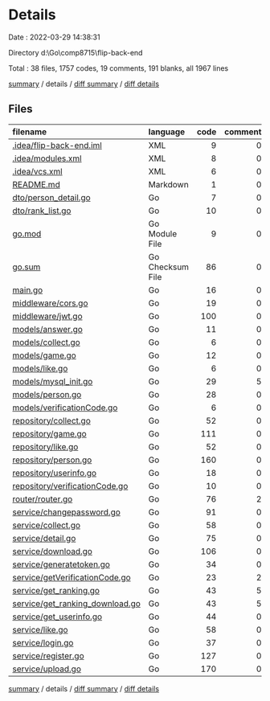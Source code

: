 # Details

Date : 2022-03-29 14:38:31

Directory d:\Go\comp8715\flip-back-end

Total : 38 files,  1757 codes, 19 comments, 191 blanks, all 1967 lines

[summary](results.md) / details / [diff summary](diff.md) / [diff details](diff-details.md)

## Files
| filename | language | code | comment | blank | total |
| :--- | :--- | ---: | ---: | ---: | ---: |
| [.idea/flip-back-end.iml](/.idea/flip-back-end.iml) | XML | 9 | 0 | 0 | 9 |
| [.idea/modules.xml](/.idea/modules.xml) | XML | 8 | 0 | 0 | 8 |
| [.idea/vcs.xml](/.idea/vcs.xml) | XML | 6 | 0 | 0 | 6 |
| [README.md](/README.md) | Markdown | 1 | 0 | 0 | 1 |
| [dto/person_detail.go](/dto/person_detail.go) | Go | 7 | 0 | 1 | 8 |
| [dto/rank_list.go](/dto/rank_list.go) | Go | 10 | 0 | 1 | 11 |
| [go.mod](/go.mod) | Go Module File | 9 | 0 | 3 | 12 |
| [go.sum](/go.sum) | Go Checksum File | 86 | 0 | 1 | 87 |
| [main.go](/main.go) | Go | 16 | 0 | 4 | 20 |
| [middleware/cors.go](/middleware/cors.go) | Go | 19 | 0 | 5 | 24 |
| [middleware/jwt.go](/middleware/jwt.go) | Go | 100 | 0 | 12 | 112 |
| [models/answer.go](/models/answer.go) | Go | 11 | 0 | 2 | 13 |
| [models/collect.go](/models/collect.go) | Go | 6 | 0 | 2 | 8 |
| [models/game.go](/models/game.go) | Go | 12 | 0 | 1 | 13 |
| [models/like.go](/models/like.go) | Go | 6 | 0 | 1 | 7 |
| [models/mysql_init.go](/models/mysql_init.go) | Go | 29 | 5 | 8 | 42 |
| [models/person.go](/models/person.go) | Go | 28 | 0 | 6 | 34 |
| [models/verificationCode.go](/models/verificationCode.go) | Go | 6 | 0 | 2 | 8 |
| [repository/collect.go](/repository/collect.go) | Go | 52 | 0 | 6 | 58 |
| [repository/game.go](/repository/game.go) | Go | 111 | 0 | 8 | 119 |
| [repository/like.go](/repository/like.go) | Go | 52 | 0 | 6 | 58 |
| [repository/person.go](/repository/person.go) | Go | 160 | 0 | 18 | 178 |
| [repository/userinfo.go](/repository/userinfo.go) | Go | 18 | 0 | 4 | 22 |
| [repository/verificationCode.go](/repository/verificationCode.go) | Go | 10 | 0 | 3 | 13 |
| [router/router.go](/router/router.go) | Go | 76 | 2 | 6 | 84 |
| [service/changepassword.go](/service/changepassword.go) | Go | 91 | 0 | 18 | 109 |
| [service/collect.go](/service/collect.go) | Go | 58 | 0 | 6 | 64 |
| [service/detail.go](/service/detail.go) | Go | 75 | 0 | 3 | 78 |
| [service/download.go](/service/download.go) | Go | 106 | 0 | 5 | 111 |
| [service/generatetoken.go](/service/generatetoken.go) | Go | 34 | 0 | 6 | 40 |
| [service/getVerificationCode.go](/service/getVerificationCode.go) | Go | 23 | 2 | 8 | 33 |
| [service/get_ranking.go](/service/get_ranking.go) | Go | 43 | 5 | 4 | 52 |
| [service/get_ranking_download.go](/service/get_ranking_download.go) | Go | 43 | 5 | 5 | 53 |
| [service/get_userinfo.go](/service/get_userinfo.go) | Go | 44 | 0 | 7 | 51 |
| [service/like.go](/service/like.go) | Go | 58 | 0 | 4 | 62 |
| [service/login.go](/service/login.go) | Go | 37 | 0 | 4 | 41 |
| [service/register.go](/service/register.go) | Go | 127 | 0 | 12 | 139 |
| [service/upload.go](/service/upload.go) | Go | 170 | 0 | 9 | 179 |

[summary](results.md) / details / [diff summary](diff.md) / [diff details](diff-details.md)